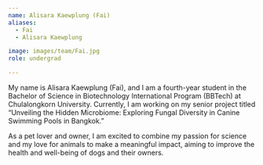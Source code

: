 ```yaml
---
name: Alisara Kaewplung (Fai)
aliases:
  - Fai
  - Alisara Kaewplung

image: images/team/Fai.jpg
role: undergrad

---
```


My name is Alisara Kaewplung (Fai), and I am a fourth-year student in the Bachelor of Science in Biotechnology International Program (BBTech) at Chulalongkorn University. Currently, I am working on my senior project titled “Unveiling the Hidden Microbiome: Exploring Fungal Diversity in Canine Swimming Pools in Bangkok.”

As a pet lover and owner, I am excited to combine my passion for science and my love for animals to make a meaningful impact, aiming to improve the health and well-being of dogs and their owners.
